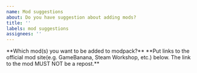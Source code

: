 ```yaml
---
name: Mod suggestions
about: Do you have suggestion about adding mods?
title: ''
labels: mod suggestions
assignees: ''
---
```


<!--
----- Note Starts here -----
Please note that we only accept issues related to EnhancedMod series! Any modpacks that are outside of EnhancedMod should be reported on appropriate place, not here.

List of modpacks which are part of EnhancedMod project:
* Half-Life 2: Enhanced
* Stardew Valley: Wildlife
* Half-Life: Enhanced
* Sven Co-op: Multiverse Everyday
* Half-Life 2 MMOD: Dystopia Returns

Please include more information if possible!

Be sure to read our standards before reporting issues. Any issues which does not meet our standards will be marked as 'not planned'.

You can read our standards here:
https://github.com/MysticMoonlight/EnhancedMod/blob/main/STANDARD.md

We cannot provide support if you are using pirated games. Please buy it officially from Steam or other ESDs, or buy them the Game Pass or similar to support the creator of the game!

----- Note Ends here -----
--!>

**Which mod(s) you want to be added to modpack?**

**Put links to the official mod site(e.g. GameBanana, Steam Workshop, etc.) below. The link to the mod MUST NOT be a repost.**
